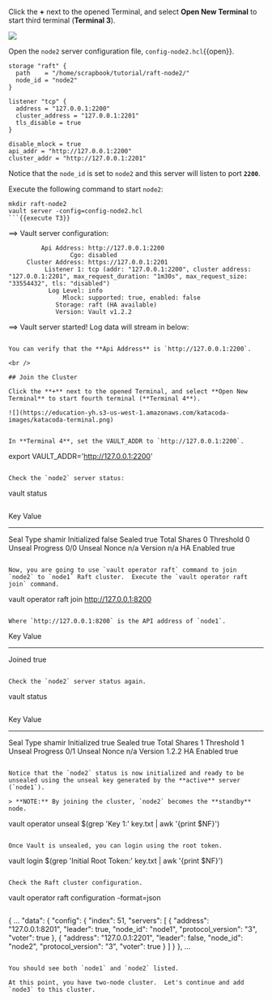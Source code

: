 Click the **+** next to the opened Terminal, and select **Open New Terminal** to start third terminal (**Terminal 3**).

![](https://education-yh.s3-us-west-1.amazonaws.com/katacoda-images/katacoda-terminal.png)

Open the `node2` server configuration file, `config-node2.hcl`{{open}}.

```
storage "raft" {
  path    = "/home/scrapbook/tutorial/raft-node2/"
  node_id = "node2"
}

listener "tcp" {
  address = "127.0.0.1:2200"
  cluster_address = "127.0.0.1:2201"
  tls_disable = true
}

disable_mlock = true
api_addr = "http://127.0.0.1:2200"
cluster_addr = "http://127.0.0.1:2201"
```

Notice that the `node_id` is set to `node2` and this server will listen to port **`2200`**.

Execute the following command to start `node2`:

```
mkdir raft-node2
vault server -config=config-node2.hcl
```{{execute T3}}

```
==> Vault server configuration:

             Api Address: http://127.0.0.1:2200
                     Cgo: disabled
         Cluster Address: https://127.0.0.1:2201
              Listener 1: tcp (addr: "127.0.0.1:2200", cluster address: "127.0.0.1:2201", max_request_duration: "1m30s", max_request_size: "33554432", tls: "disabled")
               Log Level: info
                   Mlock: supported: true, enabled: false
                 Storage: raft (HA available)
                 Version: Vault v1.2.2

==> Vault server started! Log data will stream in below:
```

You can verify that the **Api Address** is `http://127.0.0.1:2200`.  

<br />

## Join the Cluster

Click the **+** next to the opened Terminal, and select **Open New Terminal** to start fourth terminal (**Terminal 4**).

![](https://education-yh.s3-us-west-1.amazonaws.com/katacoda-images/katacoda-terminal.png)


In **Terminal 4**, set the VAULT_ADDR to `http://127.0.0.1:2200`.

```
export VAULT_ADDR='http://127.0.0.1:2200'
```{{execute T4}}

Check the `node2` server status:

```
vault status
```{{execute T4}}

```
Key                Value
---                -----
Seal Type          shamir
Initialized        false
Sealed             true
Total Shares       0
Threshold          0
Unseal Progress    0/0
Unseal Nonce       n/a
Version            n/a
HA Enabled         true
```

Now, you are going to use `vault operator raft` command to join `node2` to `node1` Raft cluster.  Execute the `vault operator raft join` command.

```
vault operator raft join http://127.0.0.1:8200
```{{execute T4}}

Where `http://127.0.0.1:8200` is the API address of `node1`.

```
Key       Value
---       -----
Joined    true
```

Check the `node2` server status again.

```
vault status
```{{execute T4}}

```
Key                Value
---                -----
Seal Type          shamir
Initialized        true
Sealed             true
Total Shares       1
Threshold          1
Unseal Progress    0/1
Unseal Nonce       n/a
Version            1.2.2
HA Enabled         true
```

Notice that the `node2` status is now initialized and ready to be unsealed using the unseal key generated by the **active** server (`node1`).

> **NOTE:** By joining the cluster, `node2` becomes the **standby** node.  

```
vault operator unseal $(grep 'Key 1:' key.txt | awk '{print $NF}')
```{{execute T4}}

Once Vault is unsealed, you can login using the root token.

```
vault login $(grep 'Initial Root Token:' key.txt | awk '{print $NF}')
```{{execute T4}}

Check the Raft cluster configuration.

```
vault operator raft configuration -format=json
```{{execute T4}}

```
{
  ...
  "data": {
    "config": {
      "index": 51,
      "servers": [
        {
          "address": "127.0.0.1:8201",
          "leader": true,
          "node_id": "node1",
          "protocol_version": "3",
          "voter": true
        },
        {
          "address": "127.0.0.1:2201",
          "leader": false,
          "node_id": "node2",
          "protocol_version": "3",
          "voter": true
        }
      ]
    }
  },
  ...
```

You should see both `node1` and `node2` listed.

At this point, you have two-node cluster.  Let's continue and add `node3` to this cluster.
